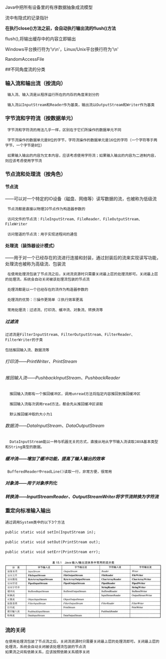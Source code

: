 Java中把所有设备里的有序数据抽象成流模型

流中有隐式的记录指针

**在执行close()方法之前，会自动执行输出流的flush()方法**

flush(),将输出缓存中的内容立即输出

Windows平台换行符为'\r\n'，Linux/Unix平台换行符为'\n'

RandomAccessFile 

##不同角度流的分类

### 输入流和输出流（按流向）

     输入流、输入流是从程序运行所在的内存的角度来划分的

     输入流以InputStream和Reader作为基类，输出流以OutputStream和Writer作为基类

### 字节流和字符流（按数据单元）
     
     字节流和字符流的用法几乎一样，区别在于它们所操作的数据单元不同
     
     字节流操作的数据单元是8位的字节，字符流操作的数据单元是16位的字符（一个字符等于两字节，一个字节是8位）
     
     如果输入输出的内容为文本内容，应该考虑使用字符流；如果输入输出的内容为二进制内容，则应该考虑使用字节流
     
### 节点流和处理流（按角色）

#### 节点流
   ——可以对一个特定的IO设备（磁盘、网络等）读写数据的流，也被称为低级流

     节点流都是直接以物理IO节点作为构造器参数的
     
     访问文件的节点流：FileInputStream、FileReader、FileOutputStream、FileWriter
     
     访问管道的节点流：用于实现进程间的通信
     
#### 处理流（装饰器设计模式）
   ——用于对一个已经存在的流进行连接和封装，通过封装后的流来实现读写功能，处理流也被称为高级流、包装流
   
     在使用处理流包装了节点流之后，关闭流资源时只需要关闭最上层的处理流即可。关闭最上层的处理流，系统会自动关闭被该处理流包装的节点流

     处理流都是以一个已经存在的流作为构造器参数的
     
     处理流的优势：①操作更简单 ②执行效率更高
 
     常用处理流：过滤流、打印流、缓冲流、对象流、转换流等
     
##### 过滤流
    
    过滤流是FilterInputStream、FilterOutputStream、FilterReader、FilterWriter的子类
    
    包括推回输入流、数据流等
     
###### 打印流——PrintWriter、PrintStream

###### 推回输入流——PushbackInputStream、PushbackReader

      推回输入流都有一个推回缓冲区，调用unread方法将指定内容推回到推回缓冲区
    
      推回输入流每次调用read方法，都会先从推回缓冲区读取
    
      默认推回缓冲取的大小为1
    
###### 数据流——DataInputStream、DataOutputStream

      DataInputStream能以一种与机器无关的方式，直接从地从字节输入流读取JAVA基本类型和String类型的数据。
     
##### 缓冲流——增加了缓冲功能，提高了输入输出的效率
    
     BufferedReader中readLine()读取一行，非常方便，很常用

##### 对象流——用于对象序列化

##### 转换流——InputStreamReader、OutputStreamWriter将字节流转换为字符流

### 重定向标准输入输出

    通过调用System类中的以下3个方法

    public static void setIn(InputStream in);
    
    public static void setOut(PrintStream out);
    
    public static void setErr(PrintStream err);
     
### ![常用流分类](常用流分类.png)

### 流的关闭
    在使用处理流包装了节点流之后，关闭流资源时只需要关闭最上层的处理流即可。关闭最上层的处理流，系统会自动关闭被该处理流包装的节点流
    如果流之间有依赖关系，应该按照依赖关系顺序关闭